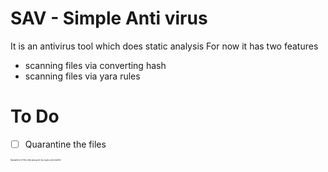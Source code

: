 # SAV - Simple Anti virus
It is an antivirus tool  which does static analysis
For now it has two features
- scanning files via converting hash
- scanning files via yara rules

# To Do
- [ ] Quarantine the files

<span style="font-size:3"> Quarantine of files idea was given by crypto and smolfrie</span>